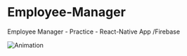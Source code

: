 # Employee-Manager
Employee Manager - Practice - React-Native App /Firebase


![Animation](https://user-images.githubusercontent.com/70843439/142696652-7e2d3eba-b1e5-43e8-ac61-2b63a400563b.gif)
